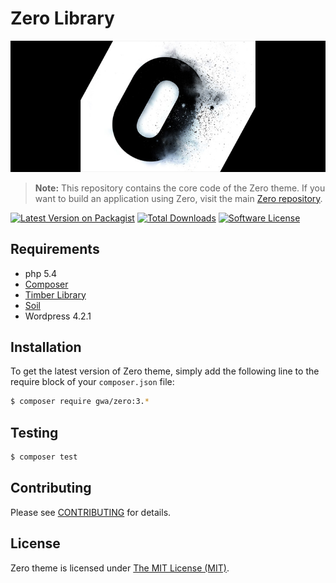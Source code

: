 # Zero Library

![Zero](https://github.com/gwa/zero/blob/master/zero-header.jpg)

> **Note:** This repository contains the core code of the Zero theme. If you want to build an application using Zero, visit the main [Zero repository](https://github.com/gwa/zero).
> 
[![Latest Version on Packagist](https://img.shields.io/packagist/v/gwa/zero-library.svg?style=flat-square)](https://packagist.org/packages/gwa/zero-library)
[![Total Downloads](https://img.shields.io/packagist/dt/gwa/zero-library.svg?style=flat-square)](https://packagist.org/packages/gwa/zero-library)
[![Software License](https://img.shields.io/badge/license-MIT-brightgreen.svg?style=flat-square)](LICENSE)

## Requirements

* php 5.4
* [Composer](https://getcomposer.org/)
* [Timber Library](http://upstatement.com/timber/)
* [Soil](https://github.com/roots/soil)
* Wordpress 4.2.1

## Installation

To get the latest version of Zero theme, simply add the following line to the require block of your `composer.json` file:

``` bash
$ composer require gwa/zero:3.*
```

## Testing

``` bash
$ composer test
```

## Contributing

Please see [CONTRIBUTING](CONTRIBUTING.md) for details.

## License
Zero theme is licensed under [The MIT License (MIT)](https://github.com/gwa/zero/blob/master/LICENSE).